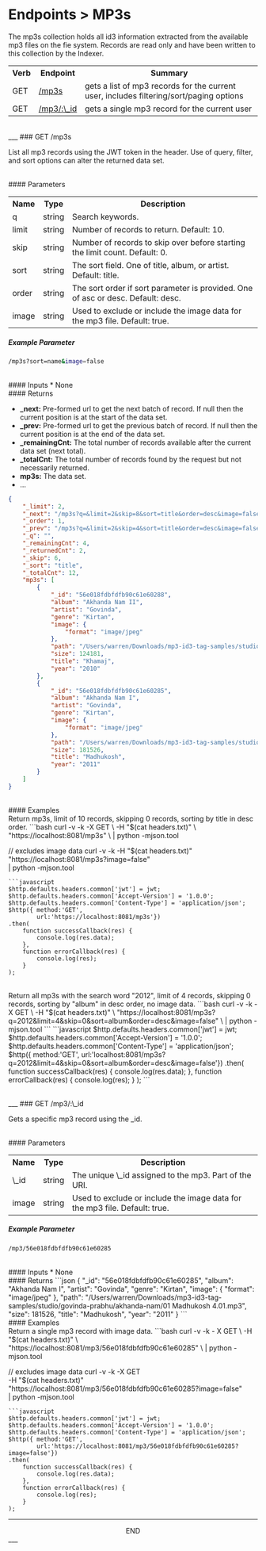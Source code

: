 <div class="page-header">
  <h1  id="page-title">Endpoints > MP3s</h1>
</div>

The mp3s collection holds all id3 information extracted from the available mp3 files
on the fie system. Records are read only and have been written to this collection by the Indexer.

<table id="tbl">
  <colgroup>
    <col>
    <col>
    <col>
  </colgroup>
  <tr>
    <th>Verb</th>
    <th>Endpoint</th>
    <th>Summary</th>
  </tr>
  <tr><td>GET</td><td><a href="#get.mp3s">/mp3s</a></td><td>gets a list of mp3 records for the current user, includes filtering/sort/paging options</td></tr>
  <tr><td>GET</td><td><a href="#get.mp3">/mp3/:\_id</a></td><td>gets a single mp3 record for the current user</td></tr>
</table>





<a name="get.mp3s"></a>
<!-- GET /mp3s ----------------------------------------- -->
<!-- -->
<!-- -->
<!-- -->
<br/>
___
### GET /mp3s

List all mp3 records using the JWT token in the header. Use of query, filter, and sort options can alter the returned
data set.

<br/>
#### Parameters
<table id="tbl">
  <colgroup>
    <col>
    <col>
    <col>
  </colgroup>
  <tr>
    <th>Name</th>
    <th>Type</th>
    <th>Description</th>
  </tr>
  <tr><td>q</td><td>string</td><td>Search keywords.</td></tr>
  <tr><td>limit</td><td>string</td><td>Number of records to return. Default: 10.</td></tr>
  <tr><td>skip</td><td>string</td><td>Number of records to skip over before starting the limit count. Default: 0.</td></tr>
  <tr><td>sort</td><td>string</td><td>The sort field. One of title, album, or artist. Default: title.</td></tr>
  <tr><td>order</td><td>string</td><td>The sort order if sort parameter is provided. One of asc or desc. Default: desc.</td></tr>
  <tr><td>image</td><td>string</td><td>Used to exclude or include the image data for the mp3 file. Default: true.</td></tr>
</table>

##### Example Parameter
```bash
/mp3s?sort=name&image=false
```

<br/>
#### Inputs
* None


<br/>
#### Returns

* __\_next:__ Pre-formed url to get the next batch of record. If null then the current position is at the start of the data set.
* __\_prev:__ Pre-formed url to get the previous batch of record. If null then the current position is at the end of the data set.
* __\_remainingCnt:__ The total number of records available after the current data set (next total).
* __\_totalCnt:__ The total number of records found by the request but not necessarily returned.
* __mp3s:__ The data set.
* ...

```json
{
    "_limit": 2,
    "_next": "/mp3s?q=&limit=2&skip=8&sort=title&order=desc&image=false",
    "_order": 1,
    "_prev": "/mp3s?q=&limit=2&skip=4&sort=title&order=desc&image=false",
    "_q": "",
    "_remainingCnt": 4,
    "_returnedCnt": 2,
    "_skip": 6,
    "_sort": "title",
    "_totalCnt": 12,
    "mp3s": [
        {
            "_id": "56e018fdbfdfb90c61e60288",
            "album": "Akhanda Nam II",
            "artist": "Govinda",
            "genre": "Kirtan",
            "image": {
                "format": "image/jpeg"
            },
            "path": "/Users/warren/Downloads/mp3-id3-tag-samples/studio/govinda-prabhu/akhanda-nam-2/Track # 1-Khamaj-Master-2 (master).mp3",
            "size": 124181,
            "title": "Khamaj",
            "year": "2010"
        },
        {
            "_id": "56e018fdbfdfb90c61e60285",
            "album": "Akhanda Nam I",
            "artist": "Govinda",
            "genre": "Kirtan",
            "image": {
                "format": "image/jpeg"
            },
            "path": "/Users/warren/Downloads/mp3-id3-tag-samples/studio/govinda-prabhu/akhanda-nam/01 Madhukosh 4.01.mp3",
            "size": 181526,
            "title": "Madhukosh",
            "year": "2011"
        }
    ]
}
```


<br/>
#### Examples

<br/>
Return mp3s, limit of 10 records, skipping 0 records, sorting by title in desc order.
```bash
curl -v -k -X GET \
-H "$(cat headers.txt)" \
"https://localhost:8081/mp3s" \
| python -mjson.tool

// excludes image data
curl -v -k -H "$(cat headers.txt)" \
"https://localhost:8081/mp3s?image=false" \
| python -mjson.tool
```
```javascript
$http.defaults.headers.common['jwt'] = jwt;
$http.defaults.headers.common['Accept-Version'] = '1.0.0';
$http.defaults.headers.common['Content-Type'] = 'application/json';
$http({ method:'GET',
        url:'https://localhost:8081/mp3s'})
.then(
    function successCallback(res) {
        console.log(res.data);
    },
    function errorCallback(res) {
        console.log(res);
    }
);
```

<br/>
Return all mp3s with the search word "2012", limit of 4 records, skipping 0 records, sorting by "album" in desc order, no image data.
```bash
curl -v -k -X GET \
-H "$(cat headers.txt)" \
"https://localhost:8081/mp3s?q=2012&limit=4&skip=0&sort=album&order=desc&image=false" \
| python -mjson.tool
```
```javascript
$http.defaults.headers.common['jwt'] = jwt;
$http.defaults.headers.common['Accept-Version'] = '1.0.0';
$http.defaults.headers.common['Content-Type'] = 'application/json';
$http({ method:'GET',
        url:'localhost:8081/mp3s?q=2012&limit=4&skip=0&sort=album&order=desc&image=false'})
.then(
    function successCallback(res) {
        console.log(res.data);
    },
    function errorCallback(res) {
        console.log(res);
    }
);
```



<a name="get.mp3"></a>
<!-- GET /mp3 ----------------------------------------- -->
<!-- -->
<!-- -->
<!-- -->
<br/>
___
### GET /mp3/:\_id

Gets a specific mp3 record using the \_id.

<br/>
#### Parameters
<table id="tbl">
  <colgroup>
    <col>
    <col>
    <col>
  </colgroup>
  <tr>
    <th>Name</th>
    <th>Type</th>
    <th>Description</th>
  </tr>
  <tr><td>\_id</td><td>string</td><td>The unique \_id assigned to the mp3. Part of the URI.</td></tr>
  <tr><td>image</td><td>string</td><td>Used to exclude or include the image data for the mp3 file. Default: true.</td></tr>
</table>

##### Example Parameter
```bash
/mp3/56e018fdbfdfb90c61e60285
```

<br/>
#### Inputs
* None

<br/>
#### Returns
```json
{
    "_id": "56e018fdbfdfb90c61e60285",
    "album": "Akhanda Nam I",
    "artist": "Govinda",
    "genre": "Kirtan",
    "image": {
        "format": "image/jpeg"
    },
    "path": "/Users/warren/Downloads/mp3-id3-tag-samples/studio/govinda-prabhu/akhanda-nam/01 Madhukosh 4.01.mp3",
    "size": 181526,
    "title": "Madhukosh",
    "year": "2011"
}
```


<br/>
#### Examples

<br/>
Return a single mp3 record with image data.
```bash
curl -v -k - X GET \
-H "$(cat headers.txt)" \
"https://localhost:8081/mp3/56e018fdbfdfb90c61e60285" \
| python -mjson.tool

// excludes image data
curl -v -k -X GET \
-H "$(cat headers.txt)" \
"https://localhost:8081/mp3/56e018fdbfdfb90c61e60285?image=false" \
| python -mjson.tool
```
```javascript
$http.defaults.headers.common['jwt'] = jwt;
$http.defaults.headers.common['Accept-Version'] = '1.0.0';
$http.defaults.headers.common['Content-Type'] = 'application/json';
$http({ method:'GET',
        url:'https://localhost:8081/mp3/56e018fdbfdfb90c61e60285?image=false'})
.then(
    function successCallback(res) {
        console.log(res.data);
    },
    function errorCallback(res) {
        console.log(res);
    }
);
```





___
<div style="margin:0 auto;text-align:center;">END</div>
___
